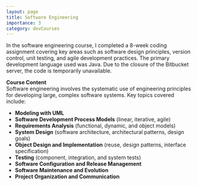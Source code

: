 ```yaml
---
layout: page
title: Software Engineering
importance: 3
category: devCourses
---
```


In the software engineering course, I completed a 8-week coding assignment covering key areas such as software design principles, version control, unit testing, and agile development practices. The primary development language used was Java. Due to the closure of the Bitbucket server, the code is temporarily unavailable.

**Course Content**  
Software engineering involves the systematic use of engineering principles for developing large, complex software systems. Key topics covered include:

- **Modeling with UML**
- **Software Development Process Models** (linear, iterative, agile)
- **Requirements Analysis** (functional, dynamic, and object models)
- **System Design** (software architecture, architectural patterns, design goals)
- **Object Design and Implementation** (reuse, design patterns, interface specification)
- **Testing** (component, integration, and system tests)
- **Software Configuration and Release Management**
- **Software Maintenance and Evolution**
- **Project Organization and Communication**





